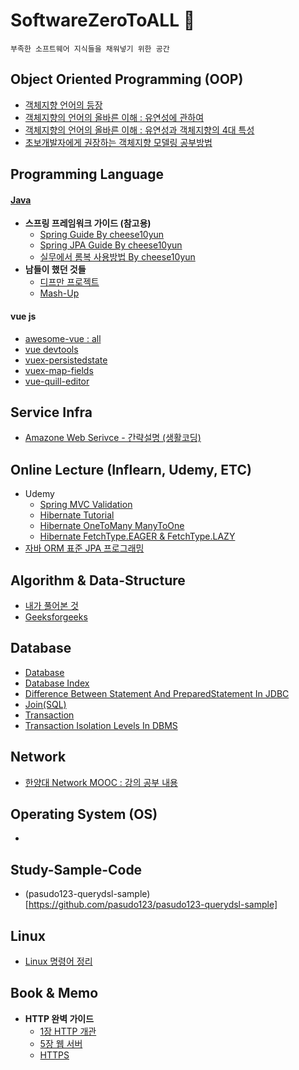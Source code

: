 # SoftwareZeroToALL :dragon:
```
부족한 소프트웨어 지식들을 채워넣기 위한 공간
```

## Object Oriented Programming (OOP)
* [객체지향 언어의 등장](https://github.com/pasudo123/SoftwareZeroToALL/blob/master/Object%20Oriented%20Programming/%EA%B0%9D%EC%B2%B4%EC%A7%80%ED%96%A5%20%EC%96%B8%EC%96%B4%EC%9D%98%20%EB%93%B1%EC%9E%A5.md)
* [객체지향의 언어의 올바른 이해 : 유연성에 관하여](https://github.com/pasudo123/SoftwareZeroToALL/blob/master/Object%20Oriented%20Programming/%EA%B0%9D%EC%B2%B4%EC%A7%80%ED%96%A5%20%EC%96%B8%EC%96%B4%EC%9D%98%20%EC%98%AC%EB%B0%94%EB%A5%B8%20%EC%9D%B4%ED%95%B4_%EC%9C%A0%EC%97%B0%EC%84%B1%20%EB%B0%8F%20%EC%B6%94%EA%B0%80%ED%8A%B9%EC%A7%95.md)
* [객체지향의 언어의 올바른 이해 : 유연성과 객체지향의 4대 특성](https://github.com/pasudo123/SoftwareZeroToALL/blob/master/Object%20Oriented%20Programming/%EA%B0%9D%EC%B2%B4%EC%A7%80%ED%96%A5%20%EC%96%B8%EC%96%B4%EC%9D%98%20%EC%98%AC%EB%B0%94%EB%A5%B8%20%EC%9D%B4%ED%95%B4_%EC%9C%A0%EC%97%B0%EC%84%B1%20%EB%B0%8F%20%EC%B6%94%EA%B0%80%ED%8A%B9%EC%A7%95.md)
* [초보개발자에게 권장하는 객체지향 모델링 공부방법](https://okky.kr/article/358197)

## Programming Language
#### [Java](https://github.com/pasudo123/LearnJava)
* __스프링 프레임워크 가이드 (참고용)__
   * [Spring Guide By cheese10yun](https://github.com/cheese10yun/spring-guide)
   * [Spring JPA Guide By cheese10yun](https://github.com/cheese10yun/spring-jpa-best-practices)
   * [실무에서 롬복 사용방법 By cheese10yun](https://www.popit.kr/%EC%8B%A4%EB%AC%B4%EC%97%90%EC%84%9C-lombok-%EC%82%AC%EC%9A%A9%EB%B2%95/)
* __남들이 했던 것들__
  * [디프만 프로젝트](https://github.com/depromeet)
  * [Mash-Up](https://github.com/mash-up-kr)

#### vue js
* [awesome-vue : all](https://github.com/vuejs/awesome-vue)
* [vue devtools](https://github.com/vuejs/vue-devtools)
* [vuex-persistedstate](https://github.com/robinvdvleuten/vuex-persistedstate)
* [vuex-map-fields](https://github.com/maoberlehner/vuex-map-fields)
* [vue-quill-editor](https://github.com/surmon-china/vue-quill-editor)

## Service Infra
* [Amazone Web Serivce - 간략설명 (생활코딩)](https://github.com/pasudo123/SoftwareZeroToALL/blob/master/Service%20infra/Amazone%20Web%20Service.md)

## Online Lecture (Inflearn, Udemy, ETC)
* Udemy
  * [Spring MVC Validation](https://github.com/pasudo123/SoftwareZeroToALL/blob/master/Udemy/Spring%20MVC%20Validation.md)
  * [Hibernate Tutorial](https://github.com/pasudo123/SoftwareZeroToALL/blob/master/Udemy/Hibernate%20tutorial.md)
  * [Hibernate OneToMany ManyToOne](https://github.com/pasudo123/SoftwareZeroToALL/blob/master/Udemy/Hibernate%20-%20%40OneToMany%20%26%20%40ManyToOne.md)
  * [Hibernate FetchType.EAGER & FetchType.LAZY](#)
* [자바 ORM 표준 JPA 프로그래밍](https://github.com/pasudo123/SoftwareZeroToALL/blob/master/Inflearn/README.md)
  

## Algorithm & Data-Structure
* [내가 풀어본 것](https://github.com/pasudo123/Algorithms)
* [Geeksforgeeks](https://github.com/pasudo123/Algorithms/tree/master/GeeksForGeeks)

## Database
* [Database](https://github.com/pasudo123/SoftwareZeroToALL/blob/master/Database/Database.md)
* [Database Index](https://github.com/pasudo123/SoftwareZeroToALL/blob/master/Database/Database%20Index.md)
* [Difference Between Statement And PreparedStatement In JDBC](https://github.com/pasudo123/SoftwareZeroToALL/blob/master/Database/Difference%20Between%20Statement%20And%20PreparedStatement%20In%20JDBC.md)
* [Join(SQL)](https://github.com/pasudo123/SoftwareZeroToALL/blob/master/Database/Join%20(SQL).md)
* [Transaction](https://github.com/pasudo123/SoftwareZeroToALL/blob/master/Database/Transaction.md)
* [Transaction Isolation Levels In DBMS](https://github.com/pasudo123/SoftwareZeroToALL/blob/master/Database/Transaction%20Isolation%20Levels.md)

## Network
* [한양대 Network MOOC : 강의 공부 내용](https://github.com/pasudo123/SoftwareZeroToALL/blob/master/Network/Network%20MOOC.md)

## Operating System (OS)
* 

## Study-Sample-Code
- (pasudo123-querydsl-sample)[https://github.com/pasudo123/pasudo123-querydsl-sample]

## Linux
* [Linux 명령어 정리](https://github.com/pasudo123/SoftwareZeroToALL/blob/master/Linux/Linux%20Command/%EB%A6%AC%EB%88%85%EC%8A%A4%20%EB%AA%85%EB%A0%B9%EC%96%B4%20%EC%A0%95%EB%A6%AC.md)

## Book & Memo
* __HTTP 완벽 가이드__
  * [1장 HTTP 개관](https://github.com/pasudo123/SoftwareZeroToALL/blob/master/Reading%20%26%20Memo/HTTP%20%EC%99%84%EB%B2%BD%EA%B0%80%EC%9D%B4%EB%93%9C/1%EC%9E%A5%20HTTP%20%EA%B0%9C%EA%B4%80.md)
  * [5장 웹 서버](https://github.com/pasudo123/SoftwareZeroToALL/blob/master/Reading%20%26%20Memo/HTTP%20%EC%99%84%EB%B2%BD%EA%B0%80%EC%9D%B4%EB%93%9C/5%EC%9E%A5%20%EC%9B%B9%20%EC%84%9C%EB%B2%84.md)
  * [HTTPS](https://github.com/pasudo123/SoftwareZeroToALL/blob/master/Reading%20%26%20Memo/HTTP%20%EC%99%84%EB%B2%BD%EA%B0%80%EC%9D%B4%EB%93%9C/HTTPS.md)
